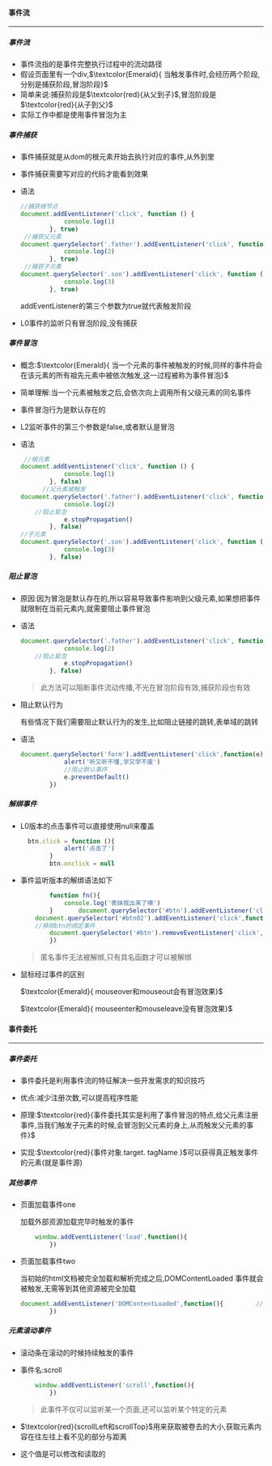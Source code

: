 #### 事件流

------

##### 事件流

- 事件流指的是事件完整执行过程中的流动路径
- 假设页面里有一个div,$\textcolor{Emerald}{  当触发事件时,会经历两个阶段,分别是捕获阶段,冒泡阶段}$
- 简单来说:捕获阶段是$\textcolor{red}{从父到子}$,冒泡阶段是$\textcolor{red}{从子到父}​$
- 实际工作中都是使用事件冒泡为主

##### 事件捕获

- 事件捕获就是从dom的根元素开始去执行对应的事件,从外到里

- 事件捕获需要写对应的代码才能看到效果

- 语法

  ```javascript
  //捕获根节点 
  document.addEventListener('click', function () {
              console.log(1)
          }, true)
   //捕获父元素
  document.querySelector('.father').addEventListener('click', function () {
              console.log(2)
          }, true)
   //捕获子元素   
  document.querySelector('.son').addEventListener('click', function () {
              console.log(3)
          }, true)
  ```

  addEventListener的第三个参数为true就代表触发阶段

- L0事件的监听只有冒泡阶段,没有捕获

##### 事件冒泡

- 概念:$\textcolor{Emerald}{  当一个元素的事件被触发的时候,同样的事件将会在该元素的所有祖先元素中被依次触发,这一过程被称为事件冒泡}$

- 简单理解:当一个元素被触发之后,会依次向上调用所有父级元素的同名事件

- 事件冒泡行为是默认存在的

- L2监听事件的第三个参数是false,或者默认是冒泡

- 语法

  ```javascript
   //根元素
  document.addEventListener('click', function () {
              console.log(1)
          }, false)
        //父元素被触发
  document.querySelector('.father').addEventListener('click', function (e) {
              console.log(2)
      //阻止冒泡
              e.stopPropagation()
          }, false)
  //子元素
  document.querySelector('.son').addEventListener('click', function () {
              console.log(3)
          }, false)
  ```


##### 阻止冒泡

- 原因:因为冒泡是默认存在的,所以容易导致事件影响到父级元素,如果想把事件就限制在当前元素内,就需要阻止事件冒泡

- 语法

  ```javascript
  document.querySelector('.father').addEventListener('click', function (e) {
              console.log(2)
      //阻止冒泡
              e.stopPropagation()
          }, false)
  ```

  > 此方法可以阻断事件流动传播,不光在冒泡阶段有效,捕获阶段也有效


- 阻止默认行为

  有些情况下我们需要阻止默认行为的发生,比如阻止链接的跳转,表单域的跳转

- 语法

  ```javascript
  document.querySelector('form').addEventListener('click',function(e){
              alert('听又听不懂,学又学不废')
              //阻止默认事件
              e.preventDefault()
          })
  ```

##### 解绑事件

- L0版本的点击事件可以直接使用null来覆盖

  ```javascript
    btn.click = function (){
              alert('点击了')
          }
          btn.onclick = null
  ```

- 事件监听版本的解绑语法如下

  ```javascript
          function fn(){
              console.log('表妹我出来了噢')
          }       document.querySelector('#btn').addEventListener('click',fn)
      document.querySelector('#btn02').addEventListener('click',function(){
      //移除btn的绑定事件  
          document.querySelector('#btn').removeEventListener('click',fn)
          })
  
  ```
  >匿名事件无法被解绑,只有具名函数才可以被解绑

- 鼠标经过事件的区别

  $\textcolor{Emerald}{  mouseover和mouseout会有冒泡效果}$

  $\textcolor{Emerald}{  mouseenter和mouseleave没有冒泡效果}​$



#### 事件委托

------

##### 事件委托

- 事件委托是利用事件流的特征解决一些开发需求的知识技巧

- 优点:减少注册次数,可以提高程序性能

- 原理:$\textcolor{red}{事件委托其实是利用了事件冒泡的特点,给父元素注册事件,当我们触发子元素的时候,会冒泡到父元素的身上,从而触发父元素的事件}$

- 实现:$\textcolor{red}{事件对象.target. tagName }$可以获得真正触发事件的元素(就是事件源)

##### 其他事件

- 页面加载事件one

  加载外部资源加载完毕时触发的事件

  ```javascript
      window.addEventListener('load',function(){       
          })
  ```

- 页面加载事件two

  当初始的html文档被完全加载和解析完成之后,DOMContentLoaded 事件就会被触发,无需等到其他资源被完全加载

  ```javascript
  document.addEventListener('DOMContentLoaded',function(){         //执行的操作
          }) 
  ```

##### 元素滚动事件

- 滚动条在滚动的时候持续触发的事件

- 事件名:scroll

  ```javascript
      window.addEventListener('scroll',function(){           
          })
  ```

  > 此事件不仅可以监听某一个页面,还可以监听某个特定的元素

- $\textcolor{red}{scrollLeft和scrollTop}$用来获取被卷去的大小,获取元素内容在往左往上看不见的部分与距离

- 这个值是可以修改和读取的

  


